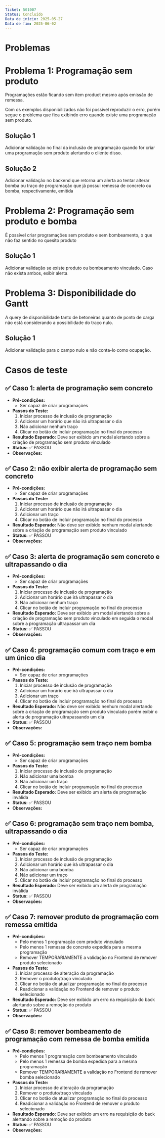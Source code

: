 ```yaml
---
Ticket: 501007
Status: Concluído
Data de início: 2025-05-27
Data de fim: 2025-06-02
---
```

# Problemas
# Problema 1: Programação sem produto
Programações estão ficando sem item product mesmo após emissão de remessa. 

Com os exemplos disponibilizados não foi possível reproduzir o erro, porém segue o problema que fica exibindo erro quando existe uma programação sem produto.
## Solução 1
Adicionar validação no final da inclusão de programação quando for criar uma programação sem produto alertando o cliente disso.
## Solução 2
Adicionar validação no backend que retorna um alerta ao tentar alterar bomba ou traço de programação que já possui remessa de concreto ou bomba, respectivamente, emitida
# Problema 2: Programação sem produto e bomba

É possível criar programações sem produto e sem bombeamento, o que não faz sentido no quesito produto
## Solução 1

Adicionar validação se existe produto ou bombeamento vinculado. Caso não exista ambos, exibir alerta.
# Problema 3: Disponibilidade do Gantt

A query de disponibilidade tanto de betoneiras quanto de ponto de carga não está considerando a possibilidade do traço nulo.
## Solução 1

Adicionar validação para o campo nulo e não conta-lo como ocupação.
# Casos de teste

## ✅ Caso 1: alerta de programação sem concreto

- **Pré-condições:**
    - Ser capaz de criar programações
- **Passos do Teste:**
    1. Iniciar processo de inclusão de programação
    2. Adicionar um horário que não irá ultrapassar o dia
    3. Não adicionar nenhum traço
    4. Clicar no botão de incluir programação no final do processo
- **Resultado Esperado:** Deve ser exibido um modal alertando sobre a criação de programação sem produto vinculado
- **Status:** ✅ PASSOU
- **Observações:**
## ✅ Caso 2: não exibir alerta de programação sem concreto

- **Pré-condições:**
    - Ser capaz de criar programações
- **Passos do Teste:**
    1. Iniciar processo de inclusão de programação
    2. Adicionar um horário que não irá ultrapassar o dia
    3. Adicionar um traço
    4. Clicar no botão de incluir programação no final do processo
- **Resultado Esperado:** Não deve ser exibido nenhum modal alertando sobre a criação de programação sem produto vinculado
- **Status:** ✅ PASSOU
- **Observações:**
## ✅ Caso 3: alerta de programação sem concreto e ultrapassando o dia

- **Pré-condições:**
    - Ser capaz de criar programações
- **Passos do Teste:**
    1. Iniciar processo de inclusão de programação
    2. Adicionar um horário que irá ultrapassar o dia
    3. Não adicionar nenhum traço
    4. Clicar no botão de incluir programação no final do processo
- **Resultado Esperado:** Deve ser exibido um modal alertando sobre a criação de programação sem produto vinculado em seguida o modal sobre a programação ultrapassar um dia
- **Status:** ✅ PASSOU
- **Observações:** 
## ✅ Caso 4: programação comum com traço e em um único dia

- **Pré-condições:**
    - Ser capaz de criar programações
- **Passos do Teste:**
    1. Iniciar processo de inclusão de programação
    2. Adicionar um horário que irá ultrapassar o dia
    3. Adicionar um traço
    4. Clicar no botão de incluir programação no final do processo
- **Resultado Esperado:** Não deve ser exibido nenhum modal alertando sobre a criação de programação sem produto vinculado porém exibir o alerta de programação ultrapassando um dia
- **Status:** ✅ PASSOU
- **Observações:** 
## ✅ Caso 5: programação sem traço nem bomba

- **Pré-condições:**
    - Ser capaz de criar programações
- **Passos do Teste:**
    1. Iniciar processo de inclusão de programação
    2. Não adicionar uma bomba
    3. Não adicionar um traço
    4. Clicar no botão de incluir programação no final do processo
- **Resultado Esperado:** Deve ser exibido um alerta de programação inválida
- **Status:** ✅ PASSOU
- **Observações:** 
## ✅ Caso 6: programação sem traço nem bomba, ultrapassando o dia

- **Pré-condições:**
    - Ser capaz de criar programações
- **Passos do Teste:**
    1. Iniciar processo de inclusão de programação
    2. Adicionar um horário que irá ultrapassar o dia
    3. Não adicionar uma bomba
    4. Não adicionar um traço
    5. Clicar no botão de incluir programação no final do processo
- **Resultado Esperado:** Deve ser exibido um alerta de programação inválida
- **Status:** ✅ PASSOU
- **Observações:**
## ✅ Caso 7: remover produto de programação com remessa emitida

- **Pré-condições:**
    - Pelo menos 1 programação com produto vinculado
    - Pelo menos 1 remessa de concreto expedida para a mesma programação
    - Remover TEMPORARIAMENTE a validação no Frontend de remover produto selecionado
- **Passos do Teste:**
    1. Iniciar processo de alteração da programação
    2. Remover o produto/traço vinculado
    3. Clicar no botão de atualizar programação no final do processo
    4. Readicionar a validação no Frontend de remover o produto selecionado
- **Resultado Esperado:** Deve ser exibido um erro na requisição do back alertando sobre a remoção do produto
- **Status:** ✅ PASSOU
- **Observações:**
## ✅ Caso 8: remover bombeamento de programação com remessa de bomba emitida

- **Pré-condições:**
    - Pelo menos 1 programação com bombeamento vinculado
    - Pelo menos 1 remessa de bomba expedida para a mesma programação
    - Remover TEMPORARIAMENTE a validação no Frontend de remover bomba selecionado
- **Passos do Teste:**
    1. Iniciar processo de alteração da programação
    2. Remover o produto/traço vinculado
    3. Clicar no botão de atualizar programação no final do processo
    4. Readicionar a validação no Frontend de remover o produto selecionado
- **Resultado Esperado:** Deve ser exibido um erro na requisição do back alertando sobre a remoção do produto
- **Status:** ✅ PASSOU
- **Observações:**